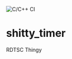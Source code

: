 ![C/C++ CI](https://github.com/RawTechnique/shitty_timer/workflows/C/C++%20CI/badge.svg) 
# shitty_timer
RDTSC Thingy
